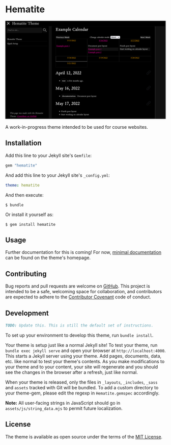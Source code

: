 # Hematite

![The dark variant of the Hematite Theme, showing a calendar](./screenshot.png)

A work-in-progress theme intended to be used for course websites.

## Installation

Add this line to your Jekyll site's `Gemfile`:

```ruby
gem "hematite"
```

And add this line to your Jekyll site's `_config.yml`:

```yaml
theme: hematite
```


And then execute:

    $ bundle

Or install it yourself as:

    $ gem install hematite



## Usage

Further documentation for this is coming! For now, [minimal documentation](https://personalizedrefrigerator.github.io/jekyll-hematite-theme/) can be found on the theme's homepage.

## Contributing

Bug reports and pull requests are welcome on [GitHub](https://github.com/personalizedrefrigerator/jekyll-hematite-theme). This project is intended to be a safe, welcoming space for collaboration, and contributors are expected to adhere to the [Contributor Covenant](http://contributor-covenant.org) code of conduct.

## Development

```md
TODO: Update this. This is still the default set of instructions.
```

To set up your environment to develop this theme, run `bundle install`.

Your theme is setup just like a normal Jekyll site! To test your theme, run `bundle exec jekyll serve` and open your browser at `http://localhost:4000`. This starts a Jekyll server using your theme. Add pages, documents, data, etc. like normal to test your theme's contents. As you make modifications to your theme and to your content, your site will regenerate and you should see the changes in the browser after a refresh, just like normal.

When your theme is released, only the files in `_layouts`, `_includes`, `_sass` and `assets` tracked with Git will be bundled.
To add a custom directory to your theme-gem, please edit the regexp in `Hematite.gemspec` accordingly.

**Note:** All user-facing strings in JavaScript should go in `assets/js/string_data.mjs` to permit future localization.

## License

The theme is available as open source under the terms of the [MIT License](https://opensource.org/licenses/MIT).


